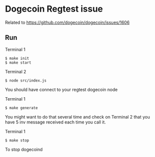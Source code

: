 # Dogecoin Regtest issue

Related to https://github.com/dogecoin/dogecoin/issues/1606

## Run

Terminal 1
```
$ make init
$ make start
```

Terminal 2
```
$ node src/index.js
```
You should have connect to your regtest dogecoin node

Terminal 1
```
$ make generate
```
You might want to do that several time and check on Terminal 2 that you have 5 inv message received each time you call it.

Terminal 1
```
$ make stop
```
To stop dogecoind